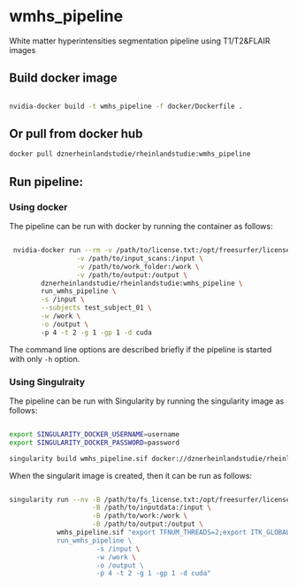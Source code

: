 # wmhs_pipeline
White matter hyperintensities segmentation pipeline using T1/T2&amp;FLAIR images


## Build docker image

```bash

nvidia-docker build -t wmhs_pipeline -f docker/Dockerfile .


```

## Or pull from docker hub

```bash
docker pull dznerheinlandstudie/rheinlandstudie:wmhs_pipeline
```

## Run pipeline:

### Using docker
The pipeline can be run with docker by running the container as follows:


```bash

 nvidia-docker run --rm -v /path/to/license.txt:/opt/freesurfer/license.txt \
                 -v /path/to/input_scans:/input \
                 -v /path/to/work_folder:/work \
                 -v /path/to/output:/output \
        dznerheinlandstudie/rheinlandstudie:wmhs_pipeline \
        run_wmhs_pipeline \
        -s /input \
        --subjects test_subject_01 \
        -w /work \
        -o /output \ 
        -p 4 -t 2 -g 1 -gp 1 -d cuda

```

The command line options are described briefly if the pipeline is started with only ```-h``` option.

### Using Singulraity

The pipeline can be run with Singularity by running the singularity image as follows:

```bash

export SINGULARITY_DOCKER_USERNAME=username
export SINGULARITY_DOCKER_PASSWORD=password

singularity build wmhs_pipeline.sif docker://dznerheinlandstudie/rheinlandstudie:wmhs_pipeline
```

When the singularit image is created, then it can be run as follows:

```bash

singularity run --nv -B /path/to/fs_license.txt:/opt/freesurfer/license.txt \
                     -B /path/to/inputdata:/input \
                     -B /path/to/work:/work \
                     -B /path/to/output:/output \
            wmhs_pipeline.sif "export TFNUM_THREADS=2;export ITK_GLOBAL_DEFAULT_NUMBER_OF_THREADS=4;export GOTO_NUM_THREADS=2;\
            run_wmhs_pipeline \ 
                      -s /input \
                      -w /work \
                      -o /output \ 
                      -p 4 -t 2 -g 1 -gp 1 -d cuda"
```



